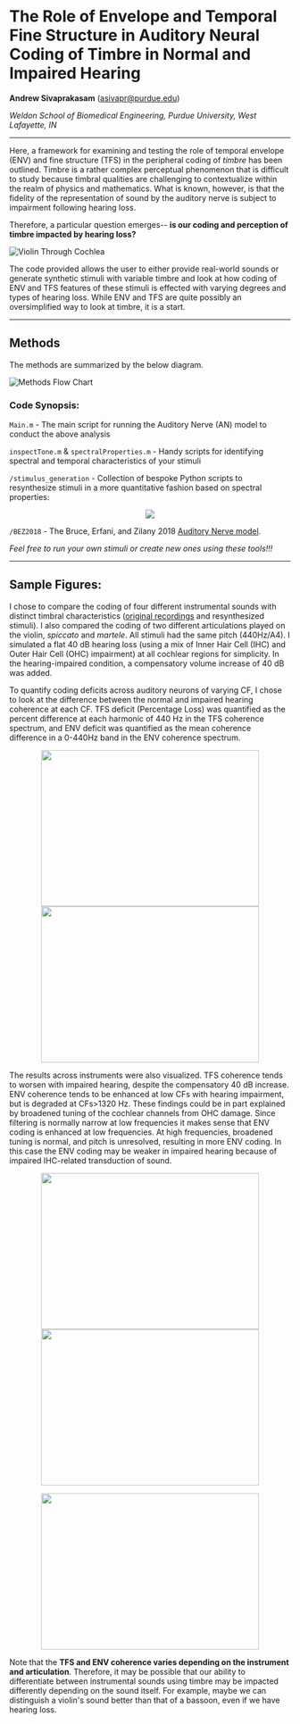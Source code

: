 # The Role of Envelope and Temporal Fine Structure in Auditory Neural Coding of Timbre in Normal and Impaired Hearing

 **Andrew Sivaprakasam** (asivapr@purdue.edu)

*Weldon School of Biomedical Engineering, Purdue University, West Lafayette, IN*

---

Here, a framework for examining and testing the role of temporal envelope (ENV) and fine structure (TFS) in the peripheral coding of *timbre* has been outlined. Timbre is a rather complex perceptual phenomenon that is difficult to study because timbral qualities are challenging to contextualize within the realm of physics and mathematics. What is known, however, is that the fidelity of the representation of sound by the auditory nerve is subject to impairment following hearing loss.

Therefore, a particular question emerges-- **is our coding and perception of timbre impacted by hearing loss?**

![Violin Through Cochlea](/Figures/violin_filtered.png)

The code provided allows the user to either provide real-world sounds or generate synthetic stimuli with variable timbre and look at how coding of ENV and TFS features of these stimuli is effected with varying degrees and types of hearing loss. While ENV and TFS are quite possibly an oversimplified way to look at timbre, it is a start.

---
## Methods

The methods are summarized by the below diagram.

![Methods Flow Chart](/Figures/methods_flow_sfn.png)

### Code Synopsis:

`Main.m` - The main script for running the Auditory Nerve (AN) model to conduct the above analysis

`inspectTone.m` & `spectralProperties.m` - Handy scripts for identifying spectral and temporal characteristics of your stimuli

`/stimulus_generation` - Collection of bespoke Python scripts to resynthesize stimuli in a more quantitative fashion based on spectral properties:

<p align = "middle">
<img src="/Figures/comparison2.png">
</p>

`/BEZ2018` - The Bruce, Erfani, and Zilany 2018 [Auditory Nerve model](https://github.com/yousoferfani/BEZ_model).

*Feel free to run your own stimuli or create new ones using these tools!!!*

---
## Sample Figures:

I chose to compare the coding of four different instrumental sounds with distinct timbral characteristics ([original recordings](https://philharmonia.co.uk/resources/sound-samples/) and resynthesized stimuli). I also compared the coding of two different articulations played on the violin, *spiccato* and *martele*. All stimuli had the same pitch (440Hz/A4). I simulated a flat 40 dB hearing loss (using a mix of Inner Hair Cell (IHC) and Outer Hair Cell (OHC) impairment) at all cochlear regions for simplicity. In the hearing-impaired condition, a compensatory volume increase of 40 dB was added.

To quantify coding deficits across auditory neurons of varying CF, I chose to look at the difference between the normal and impaired hearing coherence at each CF. TFS deficit (Percentage Loss) was quantified as the percent difference at each harmonic of 440 Hz in the TFS coherence spectrum, and ENV deficit was quantified as the mean coherence difference in a 0-440Hz band in the ENV coherence spectrum.

<p align="middle">
<img src="Figures/TFS_440_compare.png" width="390" height="280">
<img src="Figures/ENV_1320_compare.png" width="390" height="280">
</p>
The results across instruments were also visualized. TFS coherence tends to worsen with impaired hearing, despite the compensatory 40 dB increase. ENV coherence tends to be enhanced at low CFs with hearing impairment, but is degraded at CFs>1320 Hz. These findings could be in part explained by broadened tuning of the cochlear channels from OHC damage. Since filtering is normally narrow at low frequencies it makes sense that ENV coding is enhanced at low frequencies. At high frequencies, broadened tuning is normal, and pitch is unresolved, resulting in more ENV coding. In this case the ENV coding may be weaker in impaired hearing because of impaired IHC-related transduction of sound.

<p align="middle">
<img src="Figures/TFS_ENV_Compare_PartA.png" width="390" height="280">
<img src="Figures/TFS_ENV_Compare_PartB.png" width="390" height="280">
</p>
<p align="middle">
<img src="Figures/TFS_ENV_Compare_PartC.png" width="390" height="280">
</p>


Note that the **TFS and ENV coherence varies depending on the instrument and articulation**. Therefore, it may be possible that our ability to differentiate between instrumental sounds using timbre may be impacted differently depending on the sound itself. For example, maybe we can distinguish a violin's sound better than that of a bassoon, even if we have hearing loss.  
